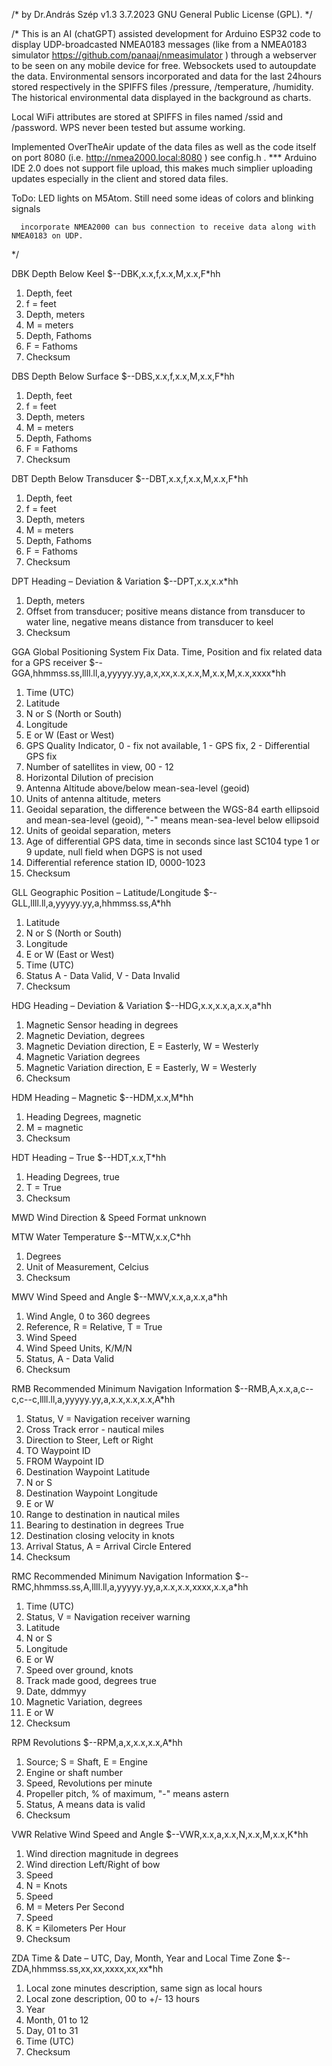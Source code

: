 /* 
by Dr.András Szép v1.3 3.7.2023 GNU General Public License (GPL).
*/

/*
This is an AI (chatGPT) assisted development for
Arduino ESP32 code to display UDP-broadcasted NMEA0183 messages 
(like from a NMEA0183 simulator https://github.com/panaaj/nmeasimulator )
through a webserver to be seen on any mobile device for free.
Websockets used to autoupdate the data.
Environmental sensors incorporated and data for the last 24hours stored respectively
in the SPIFFS files /pressure, /temperature, /humidity.
The historical environmental data displayed in the background as charts.

Local WiFi attributes are stored at SPIFFS in files named /ssid and /password.
WPS never been tested but assume working.

Implemented OverTheAir update of the data files as well as the code itself on port 8080
(i.e. http://nmea2000.local:8080 ) see config.h . 
*** Arduino IDE 2.0 does not support file upload, this makes much simplier uploading updates 
especially in the client and stored data files.

ToDo: 
      LED lights on M5Atom. Still need some ideas of colors and blinking signals

      incorporate NMEA2000 can bus connection to receive data along with NMEA0183 on UDP.

*/


DBK Depth Below Keel
$--DBK,x.x,f,x.x,M,x.x,F*hh
1) Depth, feet
2) f = feet
3) Depth, meters
4) M = meters
5) Depth, Fathoms
6) F = Fathoms
7) Checksum

DBS Depth Below Surface
$--DBS,x.x,f,x.x,M,x.x,F*hh
1) Depth, feet
2) f = feet
3) Depth, meters
4) M = meters
5) Depth, Fathoms
6) F = Fathoms
7) Checksum

DBT Depth Below Transducer
$--DBT,x.x,f,x.x,M,x.x,F*hh
1) Depth, feet
2) f = feet
3) Depth, meters
4) M = meters
5) Depth, Fathoms
6) F = Fathoms
7) Checksum

DPT Heading – Deviation & Variation
$--DPT,x.x,x.x*hh
1) Depth, meters
2) Offset from transducer;
positive means distance from transducer to water line,
negative means distance from transducer to keel
3) Checksum

GGA Global Positioning System Fix Data. Time, Position and fix related data
for a GPS receiver
$--GGA,hhmmss.ss,llll.ll,a,yyyyy.yy,a,x,xx,x.x,x.x,M,x.x,M,x.x,xxxx*hh
1) Time (UTC)
2) Latitude
3) N or S (North or South)
4) Longitude
5) E or W (East or West)
6) GPS Quality Indicator,
0 - fix not available,
1 - GPS fix,
2 - Differential GPS fix
7) Number of satellites in view, 00 - 12
8) Horizontal Dilution of precision
9) Antenna Altitude above/below mean-sea-level (geoid)
10) Units of antenna altitude, meters
11) Geoidal separation, the difference between the WGS-84 earth
ellipsoid and mean-sea-level (geoid), "-" means mean-sea-level below ellipsoid
12) Units of geoidal separation, meters
13) Age of differential GPS data, time in seconds since last SC104
type 1 or 9 update, null field when DGPS is not used
14) Differential reference station ID, 0000-1023
15) Checksum

GLL Geographic Position – Latitude/Longitude
$--GLL,llll.ll,a,yyyyy.yy,a,hhmmss.ss,A*hh
1) Latitude
2) N or S (North or South)
3) Longitude
4) E or W (East or West)
5) Time (UTC)
6) Status A - Data Valid, V - Data Invalid
7) Checksum

HDG Heading – Deviation & Variation
$--HDG,x.x,x.x,a,x.x,a*hh
1) Magnetic Sensor heading in degrees
2) Magnetic Deviation, degrees
3) Magnetic Deviation direction, E = Easterly, W = Westerly
4) Magnetic Variation degrees
5) Magnetic Variation direction, E = Easterly, W = Westerly
6) Checksum

HDM Heading – Magnetic
$--HDM,x.x,M*hh
1) Heading Degrees, magnetic
2) M = magnetic
3) Checksum

HDT Heading – True
$--HDT,x.x,T*hh
1) Heading Degrees, true
2) T = True
3) Checksum

MWD Wind Direction & Speed
Format unknown


MTW Water Temperature
$--MTW,x.x,C*hh
1) Degrees
2) Unit of Measurement, Celcius
3) Checksum

MWV Wind Speed and Angle
$--MWV,x.x,a,x.x,a*hh
1) Wind Angle, 0 to 360 degrees
2) Reference, R = Relative, T = True
3) Wind Speed
4) Wind Speed Units, K/M/N
5) Status, A - Data Valid
6) Checksum

RMB Recommended Minimum Navigation Information
$--RMB,A,x.x,a,c--c,c--c,llll.ll,a,yyyyy.yy,a,x.x,x.x,x.x,A*hh
1) Status, V = Navigation receiver warning
2) Cross Track error - nautical miles
3) Direction to Steer, Left or Right
4) TO Waypoint ID
5) FROM Waypoint ID
6) Destination Waypoint Latitude
7) N or S
8) Destination Waypoint Longitude
9) E or W
10) Range to destination in nautical miles
11) Bearing to destination in degrees True
12) Destination closing velocity in knots
13) Arrival Status, A = Arrival Circle Entered
14) Checksum

RMC Recommended Minimum Navigation Information
$--RMC,hhmmss.ss,A,llll.ll,a,yyyyy.yy,a,x.x,x.x,xxxx,x.x,a*hh
1) Time (UTC)
2) Status, V = Navigation receiver warning
3) Latitude
4) N or S
5) Longitude
6) E or W
7) Speed over ground, knots
8) Track made good, degrees true
9) Date, ddmmyy
10) Magnetic Variation, degrees
11) E or W
12) Checksum

RPM Revolutions
$--RPM,a,x,x.x,x.x,A*hh
1) Source; S = Shaft, E = Engine
2) Engine or shaft number
3) Speed, Revolutions per minute
4) Propeller pitch, % of maximum, "-" means astern
5) Status, A means data is valid
6) Checksum

VWR Relative Wind Speed and Angle
$--VWR,x.x,a,x.x,N,x.x,M,x.x,K*hh
1) Wind direction magnitude in degrees
2) Wind direction Left/Right of bow
3) Speed
4) N = Knots
5) Speed
6) M = Meters Per Second
7) Speed
8) K = Kilometers Per Hour
9) Checksum

ZDA Time & Date – UTC, Day, Month, Year and Local Time Zone
$--ZDA,hhmmss.ss,xx,xx,xxxx,xx,xx*hh
1) Local zone minutes description, same sign as local hours
2) Local zone description, 00 to +/- 13 hours
3) Year
4) Month, 01 to 12
5) Day, 01 to 31
6) Time (UTC)
7) Checksum

